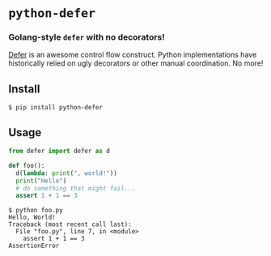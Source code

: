 # `python-defer`
### Golang-style `defer` with no decorators!

[Defer](https://go.dev/tour/flowcontrol/12) is an awesome control flow construct. Python implementations have historically relied on ugly decorators or other manual coordination. No more!

## Install

```console
$ pip install python-defer
```

## Usage

```python
from defer import defer as d

def foo():
  d(lambda: print(", world!"))
  print("Hello")
  # do something that might fail...
  assert 1 + 1 == 3
```

```console
$ python foo.py
Hello, World!
Traceback (most recent call last):
  File "foo.py", line 7, in <module>
    assert 1 + 1 == 3
AssertionError
```

